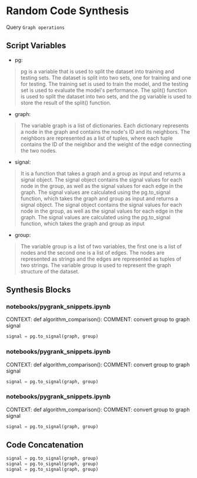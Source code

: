 # Random Code Synthesis
Query `Graph operations`
## Script Variables
- pg:<br>
>pg is a variable that is used to split the dataset into training and testing sets. The dataset is split into two sets, one for training and one for testing. The training set is used to train the model, and the testing set is used to evaluate the model's performance. The split() function is used to split the dataset into two sets, and the pg variable is used to store the result of the split() function.
- graph:<br>
>The variable graph is a list of dictionaries. Each dictionary represents a node in the graph and contains the node's ID and its neighbors. The neighbors are represented as a list of tuples, where each tuple contains the ID of the neighbor and the weight of the edge connecting the two nodes.
- signal:<br>
>It is a function that takes a graph and a group as input and returns a signal object. The signal object contains the signal values for each node in the group, as well as the signal values for each edge in the graph. The signal values are calculated using the pg.to_signal function, which takes the graph and group as input and returns a signal object. The signal object contains the signal values for each node in the group, as well as the signal values for each edge in the graph. The signal values are calculated using the pg.to_signal function, which takes the graph and group as input
- group:<br>
>The variable group is a list of two variables, the first one is a list of nodes and the second one is a list of edges. The nodes are represented as strings and the edges are represented as tuples of two strings. The variable group is used to represent the graph structure of the dataset.
## Synthesis Blocks
### notebooks/pygrank_snippets.ipynb
CONTEXT: def algorithm_comparison(): COMMENT: convert group to graph signal
```python
signal = pg.to_signal(graph, group)
```

### notebooks/pygrank_snippets.ipynb
CONTEXT: def algorithm_comparison(): COMMENT: convert group to graph signal
```python
signal = pg.to_signal(graph, group)
```

### notebooks/pygrank_snippets.ipynb
CONTEXT: def algorithm_comparison(): COMMENT: convert group to graph signal
```python
signal = pg.to_signal(graph, group)
```

## Code Concatenation
```python
signal = pg.to_signal(graph, group)
signal = pg.to_signal(graph, group)
signal = pg.to_signal(graph, group)
```
